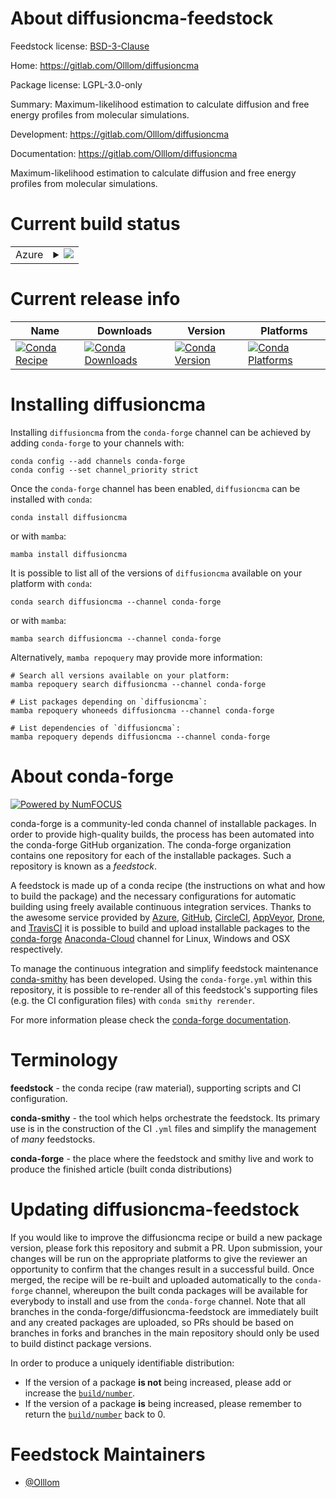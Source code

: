 About diffusioncma-feedstock
============================

Feedstock license: [BSD-3-Clause](https://github.com/conda-forge/diffusioncma-feedstock/blob/main/LICENSE.txt)

Home: https://gitlab.com/Olllom/diffusioncma

Package license: LGPL-3.0-only

Summary: Maximum-likelihood estimation to calculate diffusion and free energy profiles from molecular simulations.

Development: https://gitlab.com/Olllom/diffusioncma

Documentation: https://gitlab.com/Olllom/diffusioncma

Maximum-likelihood estimation to calculate diffusion and free energy profiles from molecular simulations.

Current build status
====================


<table>
    
  <tr>
    <td>Azure</td>
    <td>
      <details>
        <summary>
          <a href="https://dev.azure.com/conda-forge/feedstock-builds/_build/latest?definitionId=9864&branchName=main">
            <img src="https://dev.azure.com/conda-forge/feedstock-builds/_apis/build/status/diffusioncma-feedstock?branchName=main">
          </a>
        </summary>
        <table>
          <thead><tr><th>Variant</th><th>Status</th></tr></thead>
          <tbody><tr>
              <td>linux_64_numpy1.22python3.10.____cpython</td>
              <td>
                <a href="https://dev.azure.com/conda-forge/feedstock-builds/_build/latest?definitionId=9864&branchName=main">
                  <img src="https://dev.azure.com/conda-forge/feedstock-builds/_apis/build/status/diffusioncma-feedstock?branchName=main&jobName=linux&configuration=linux%20linux_64_numpy1.22python3.10.____cpython" alt="variant">
                </a>
              </td>
            </tr><tr>
              <td>linux_64_numpy1.22python3.8.____cpython</td>
              <td>
                <a href="https://dev.azure.com/conda-forge/feedstock-builds/_build/latest?definitionId=9864&branchName=main">
                  <img src="https://dev.azure.com/conda-forge/feedstock-builds/_apis/build/status/diffusioncma-feedstock?branchName=main&jobName=linux&configuration=linux%20linux_64_numpy1.22python3.8.____cpython" alt="variant">
                </a>
              </td>
            </tr><tr>
              <td>linux_64_numpy1.22python3.9.____cpython</td>
              <td>
                <a href="https://dev.azure.com/conda-forge/feedstock-builds/_build/latest?definitionId=9864&branchName=main">
                  <img src="https://dev.azure.com/conda-forge/feedstock-builds/_apis/build/status/diffusioncma-feedstock?branchName=main&jobName=linux&configuration=linux%20linux_64_numpy1.22python3.9.____cpython" alt="variant">
                </a>
              </td>
            </tr><tr>
              <td>linux_64_numpy1.23python3.11.____cpython</td>
              <td>
                <a href="https://dev.azure.com/conda-forge/feedstock-builds/_build/latest?definitionId=9864&branchName=main">
                  <img src="https://dev.azure.com/conda-forge/feedstock-builds/_apis/build/status/diffusioncma-feedstock?branchName=main&jobName=linux&configuration=linux%20linux_64_numpy1.23python3.11.____cpython" alt="variant">
                </a>
              </td>
            </tr><tr>
              <td>linux_64_numpy1.26python3.12.____cpython</td>
              <td>
                <a href="https://dev.azure.com/conda-forge/feedstock-builds/_build/latest?definitionId=9864&branchName=main">
                  <img src="https://dev.azure.com/conda-forge/feedstock-builds/_apis/build/status/diffusioncma-feedstock?branchName=main&jobName=linux&configuration=linux%20linux_64_numpy1.26python3.12.____cpython" alt="variant">
                </a>
              </td>
            </tr><tr>
              <td>osx_64_numpy1.22python3.10.____cpython</td>
              <td>
                <a href="https://dev.azure.com/conda-forge/feedstock-builds/_build/latest?definitionId=9864&branchName=main">
                  <img src="https://dev.azure.com/conda-forge/feedstock-builds/_apis/build/status/diffusioncma-feedstock?branchName=main&jobName=osx&configuration=osx%20osx_64_numpy1.22python3.10.____cpython" alt="variant">
                </a>
              </td>
            </tr><tr>
              <td>osx_64_numpy1.22python3.8.____cpython</td>
              <td>
                <a href="https://dev.azure.com/conda-forge/feedstock-builds/_build/latest?definitionId=9864&branchName=main">
                  <img src="https://dev.azure.com/conda-forge/feedstock-builds/_apis/build/status/diffusioncma-feedstock?branchName=main&jobName=osx&configuration=osx%20osx_64_numpy1.22python3.8.____cpython" alt="variant">
                </a>
              </td>
            </tr><tr>
              <td>osx_64_numpy1.22python3.9.____cpython</td>
              <td>
                <a href="https://dev.azure.com/conda-forge/feedstock-builds/_build/latest?definitionId=9864&branchName=main">
                  <img src="https://dev.azure.com/conda-forge/feedstock-builds/_apis/build/status/diffusioncma-feedstock?branchName=main&jobName=osx&configuration=osx%20osx_64_numpy1.22python3.9.____cpython" alt="variant">
                </a>
              </td>
            </tr><tr>
              <td>osx_64_numpy1.23python3.11.____cpython</td>
              <td>
                <a href="https://dev.azure.com/conda-forge/feedstock-builds/_build/latest?definitionId=9864&branchName=main">
                  <img src="https://dev.azure.com/conda-forge/feedstock-builds/_apis/build/status/diffusioncma-feedstock?branchName=main&jobName=osx&configuration=osx%20osx_64_numpy1.23python3.11.____cpython" alt="variant">
                </a>
              </td>
            </tr><tr>
              <td>osx_64_numpy1.26python3.12.____cpython</td>
              <td>
                <a href="https://dev.azure.com/conda-forge/feedstock-builds/_build/latest?definitionId=9864&branchName=main">
                  <img src="https://dev.azure.com/conda-forge/feedstock-builds/_apis/build/status/diffusioncma-feedstock?branchName=main&jobName=osx&configuration=osx%20osx_64_numpy1.26python3.12.____cpython" alt="variant">
                </a>
              </td>
            </tr>
          </tbody>
        </table>
      </details>
    </td>
  </tr>
</table>

Current release info
====================

| Name | Downloads | Version | Platforms |
| --- | --- | --- | --- |
| [![Conda Recipe](https://img.shields.io/badge/recipe-diffusioncma-green.svg)](https://anaconda.org/conda-forge/diffusioncma) | [![Conda Downloads](https://img.shields.io/conda/dn/conda-forge/diffusioncma.svg)](https://anaconda.org/conda-forge/diffusioncma) | [![Conda Version](https://img.shields.io/conda/vn/conda-forge/diffusioncma.svg)](https://anaconda.org/conda-forge/diffusioncma) | [![Conda Platforms](https://img.shields.io/conda/pn/conda-forge/diffusioncma.svg)](https://anaconda.org/conda-forge/diffusioncma) |

Installing diffusioncma
=======================

Installing `diffusioncma` from the `conda-forge` channel can be achieved by adding `conda-forge` to your channels with:

```
conda config --add channels conda-forge
conda config --set channel_priority strict
```

Once the `conda-forge` channel has been enabled, `diffusioncma` can be installed with `conda`:

```
conda install diffusioncma
```

or with `mamba`:

```
mamba install diffusioncma
```

It is possible to list all of the versions of `diffusioncma` available on your platform with `conda`:

```
conda search diffusioncma --channel conda-forge
```

or with `mamba`:

```
mamba search diffusioncma --channel conda-forge
```

Alternatively, `mamba repoquery` may provide more information:

```
# Search all versions available on your platform:
mamba repoquery search diffusioncma --channel conda-forge

# List packages depending on `diffusioncma`:
mamba repoquery whoneeds diffusioncma --channel conda-forge

# List dependencies of `diffusioncma`:
mamba repoquery depends diffusioncma --channel conda-forge
```


About conda-forge
=================

[![Powered by
NumFOCUS](https://img.shields.io/badge/powered%20by-NumFOCUS-orange.svg?style=flat&colorA=E1523D&colorB=007D8A)](https://numfocus.org)

conda-forge is a community-led conda channel of installable packages.
In order to provide high-quality builds, the process has been automated into the
conda-forge GitHub organization. The conda-forge organization contains one repository
for each of the installable packages. Such a repository is known as a *feedstock*.

A feedstock is made up of a conda recipe (the instructions on what and how to build
the package) and the necessary configurations for automatic building using freely
available continuous integration services. Thanks to the awesome service provided by
[Azure](https://azure.microsoft.com/en-us/services/devops/), [GitHub](https://github.com/),
[CircleCI](https://circleci.com/), [AppVeyor](https://www.appveyor.com/),
[Drone](https://cloud.drone.io/welcome), and [TravisCI](https://travis-ci.com/)
it is possible to build and upload installable packages to the
[conda-forge](https://anaconda.org/conda-forge) [Anaconda-Cloud](https://anaconda.org/)
channel for Linux, Windows and OSX respectively.

To manage the continuous integration and simplify feedstock maintenance
[conda-smithy](https://github.com/conda-forge/conda-smithy) has been developed.
Using the ``conda-forge.yml`` within this repository, it is possible to re-render all of
this feedstock's supporting files (e.g. the CI configuration files) with ``conda smithy rerender``.

For more information please check the [conda-forge documentation](https://conda-forge.org/docs/).

Terminology
===========

**feedstock** - the conda recipe (raw material), supporting scripts and CI configuration.

**conda-smithy** - the tool which helps orchestrate the feedstock.
                   Its primary use is in the construction of the CI ``.yml`` files
                   and simplify the management of *many* feedstocks.

**conda-forge** - the place where the feedstock and smithy live and work to
                  produce the finished article (built conda distributions)


Updating diffusioncma-feedstock
===============================

If you would like to improve the diffusioncma recipe or build a new
package version, please fork this repository and submit a PR. Upon submission,
your changes will be run on the appropriate platforms to give the reviewer an
opportunity to confirm that the changes result in a successful build. Once
merged, the recipe will be re-built and uploaded automatically to the
`conda-forge` channel, whereupon the built conda packages will be available for
everybody to install and use from the `conda-forge` channel.
Note that all branches in the conda-forge/diffusioncma-feedstock are
immediately built and any created packages are uploaded, so PRs should be based
on branches in forks and branches in the main repository should only be used to
build distinct package versions.

In order to produce a uniquely identifiable distribution:
 * If the version of a package **is not** being increased, please add or increase
   the [``build/number``](https://docs.conda.io/projects/conda-build/en/latest/resources/define-metadata.html#build-number-and-string).
 * If the version of a package **is** being increased, please remember to return
   the [``build/number``](https://docs.conda.io/projects/conda-build/en/latest/resources/define-metadata.html#build-number-and-string)
   back to 0.

Feedstock Maintainers
=====================

* [@Olllom](https://github.com/Olllom/)

